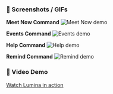 ### 📸 Screenshots / GIFs

**Meet Now Command**
![Meet Now demo](docs/meetnow.gif)

**Events Command**
![Events demo](docs/events.png)

**Help Command**
![Help demo](docs/help.png)

**Remind Command**
![Remind demo](docs/remind.png)

### 🎥 Video Demo

[Watch Lumina in action](https://www.loom.com/share/your-demo-link)
